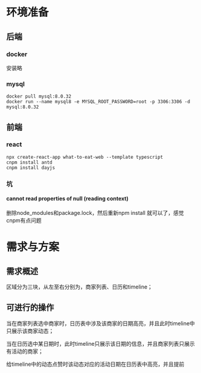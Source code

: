 # 环境准备

## 后端

### docker

安装略

### mysql

 ```shell
 docker pull mysql:8.0.32
 docker run --name mysql8 -e MYSQL_ROOT_PASSWORD=root -p 3306:3306 -d mysql:8.0.32
 ```

## 前端

### react

```shell
npx create-react-app what-to-eat-web --template typescript
cnpm install antd
cnpm install dayjs
```



### 坑

#### cannot read properties of null (reading context)



删除node_modules和package.lock，然后重新npm install 就可以了，感觉cnpm有点问题





# 需求与方案

## 需求概述

区域分为三块，从左至右分别为，商家列表、日历和timeline；

## 可进行的操作

当在商家列表选中商家时，日历表中涉及该商家的日期高亮，并且此时timeline中只展示该商家动态；

当在日历选中某日期时，此时timeline只展示该日期的信息，并且商家列表只展示有活动的商家；

给timeline中的动态点赞时该动态对应的活动日期在日历表中高亮，并且提前